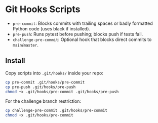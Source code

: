 # Git Hooks Scripts

- `pre-commit`: Blocks commits with trailing spaces or badly formatted Python code (uses black if installed).
- `pre-push`: Runs pytest before pushing; blocks push if tests fail.
- `challenge-pre-commit`: Optional hook that blocks direct commits to `main`/`master`.

## Install

Copy scripts into `.git/hooks/` inside your repo:

```bash
cp pre-commit .git/hooks/pre-commit
cp pre-push .git/hooks/pre-push
chmod +x .git/hooks/pre-commit .git/hooks/pre-push
```

For the challenge branch restriction:

```bash
cp challenge-pre-commit .git/hooks/pre-commit
chmod +x .git/hooks/pre-commit
```
